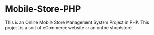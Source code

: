 # Mobile-Store-PHP
This is an Online Mobile Store Management System Project in PHP. This project is a sort of eCommerce website or an online shop/store.
